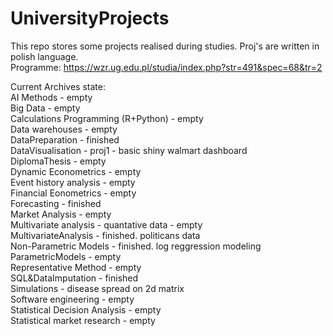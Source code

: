 # UniversityProjects
This repo stores some projects realised during studies. Proj's are written in polish language.  
Programme: https://wzr.ug.edu.pl/studia/index.php?str=491&spec=68&tr=2




Current Archives state:  
AI Methods - empty  
Big Data - empty  
Calculations Programming (R+Python) - empty  
Data warehouses - empty  
DataPreparation - finished  
DataVisualisation - proj1 - basic shiny walmart dashboard  
DiplomaThesis - empty  
Dynamic Econometrics - empty   
Event history analysis - empty  
Financial Eonometrics - empty  
Forecasting - finished  
Market Analysis - empty  
Multivariate analysis - quantative data - empty   
MultivariateAnalysis - finished. politicans data  
Non-Parametric Models - finished. log reggression modeling  
ParametricModels - empty  
Representative Method - empty  
SQL&DataImputation - finished   
Simulations - disease spread on 2d matrix  
Software engineering - empty  
Statistical Decision Analysis - empty  
Statistical market research - empty  
